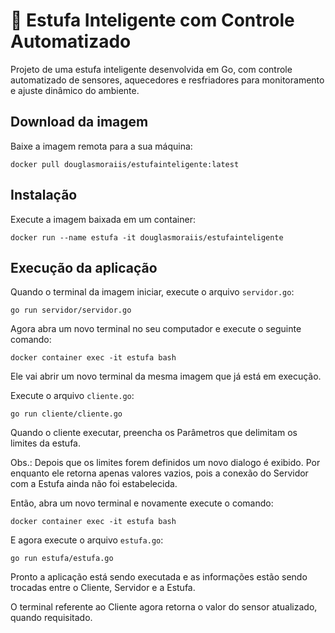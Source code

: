 # 🌿 Estufa Inteligente com Controle Automatizado
Projeto de uma estufa inteligente desenvolvida em Go, com controle automatizado de sensores, aquecedores e resfriadores para monitoramento e ajuste dinâmico do ambiente.

## Download da imagem
Baixe a imagem remota para a sua máquina:
```
docker pull douglasmoraiis/estufainteligente:latest
```
## Instalação
Execute a imagem baixada em um container:
```
docker run --name estufa -it douglasmoraiis/estufainteligente
```
## Execução da aplicação
Quando o terminal da imagem iniciar, execute o arquivo `servidor.go`:
```
go run servidor/servidor.go
```
Agora abra um novo terminal no seu computador e execute o seguinte comando:
```
docker container exec -it estufa bash
```
Ele vai abrir um novo terminal da mesma imagem que já está em execução.

Execute o arquivo `cliente.go`:
```
go run cliente/cliente.go
```
Quando o cliente executar, preencha os Parâmetros que delimitam os limites da estufa.

Obs.: Depois que os limites forem definidos um novo dialogo é exibido. Por enquanto ele retorna apenas valores vazios, pois a conexão do Servidor com a Estufa ainda não foi estabelecida.

Então, abra um novo terminal e novamente execute o comando:
```
docker container exec -it estufa bash
```
E agora execute o arquivo `estufa.go`:
```
go run estufa/estufa.go
```
Pronto a aplicação está sendo executada e as informações estão sendo trocadas entre o
Cliente, Servidor e a Estufa.

O terminal referente ao Cliente agora retorna o valor do sensor atualizado, quando requisitado.
